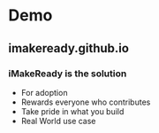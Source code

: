 # Demo

## imakeready.github.io


### iMakeReady is the solution
* For adoption
* Rewards everyone who contributes
* Take pride in what you build
* Real World use case
